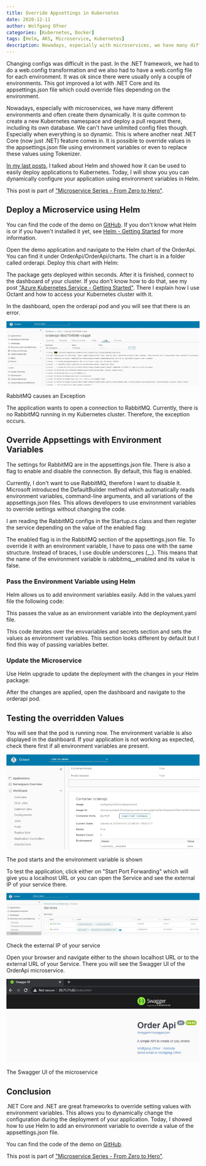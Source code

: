 ```yaml
---
title: Override Appsettings in Kubernetes
date: 2020-12-11
author: Wolfgang Ofner
categories: [Kubernetes, Docker]
tags: [Helm, AKS, Microservice, Kubernetes]
description: Nowadays, especially with microservices, we have many different environments and often create them dynamically though. Today, I will show you you can dynamically override appsettings using Helm.
---
```


Changing configs was difficult in the past. In the .NET framework, we had to do a web.config transformation and we also had to have a web.config file for each environment. It was ok since there were usually only a couple of environments. This got improved a lot with .NET Core and its appsettings.json file which could override files depending on the environment. 

Nowadays, especially with microservices, we have many different environments and often create them dynamically. It is quite common to create a new Kubernetes namespace and deploy a pull request there, including its own database. We can't have unlimited config files though. Especially when everything is so dynamic. This is where another neat .NET Core (now just .NET) feature comes in. It is possible to override values in the appsettings.json file using environment variables or even to replace these values using Tokenizer.

[In my last posts](/deploy-kubernetes-using-helm), I talked about Helm and showed how it can be used to easily deploy applications to Kubernetes. Today, I will show you you can dynamically configure your application using environment variables in Helm.

This post is part of ["Microservice Series - From Zero to Hero"](/microservice-series-from-zero-to-hero).

## Deploy a Microservice using Helm
You can find the code of the demo on <a href="https://github.com/WolfgangOfner/MicroserviceDemo" target="_blank" rel="noopener noreferrer">GitHub</a>. If you don't know what Helm is or if you haven't installed it yet, see [Helm - Getting Started](/helm-getting-started) for more information.

Open the demo application and navigate to the Helm chart of the OrderApi. You can find it under OrderApi/OrderApi/charts. The chart is in a folder called orderapi. Deploy this chart with Helm:

<script src="https://gist.github.com/WolfgangOfner/70f9102d45721e96b59298e38f9ba860.js"></script>

The package gets deployed within seconds. After it is finished, connect to the dashboard of your cluster. If you don't know how to do that, see my post ["Azure Kubernetes Service - Getting Started"](/azure-kubernetes-service-getting-started). There I explain how I use Octant and how to access your Kubernetes cluster with it.

In the dashboard, open the orderapi pod and you will see that there is an error.

<div class="col-12 col-sm-10 aligncenter">
  <a href="/assets/img/posts/2020/12/RabbitMq-causes-an-Exception.jpg"><img loading="lazy" src="/assets/img/posts/2020/12/RabbitMq-causes-an-Exception.jpg" alt="RabbitMQ causes an Exception" /></a>
  
  <p>
   RabbitMQ causes an Exception
  </p>
</div>

The application wants to open a connection to RabbitMQ. Currently, there is no RabbitMQ running in my Kubernetes cluster. Therefore, the exception occurs. 

## Override Appsettings with Environment Variables
The settings for RabbitMQ are in the appsettings.json file. There is also a flag to enable and disable the connection. By default, this flag is enabled.

<script src="https://gist.github.com/WolfgangOfner/4eb27dfc961f6f495e231cc73672d6ef.js"></script>

Currently, I don't want to use RabbitMQ, therefore I want to disable it. Microsoft introduced the DefaultBuilder method which automatically reads environment variables, command-line arguments, and all variations of the appsettings.json files. This allows developers to use environment variables to override settings without changing the code.

I am reading the RabbitMQ configs in the Startup.cs class and then register the service depending on the value of the enabled flag:

<script src="https://gist.github.com/WolfgangOfner/57c8634c35d3c44969c601b7dbff6edf.js"></script>

The enabled flag is in the RabbitMQ section of the appsettings.json file. To override it with an environment variable, I have to pass one with the same structure. Instead of braces, I use double underscores (__). This means that the name of the environment variable is rabbitmq__enabled and its value is false.

### Pass the Environment Variable using Helm
Helm allows us to add environment variables easily. Add in the values.yaml file the following code:

<script src="https://gist.github.com/WolfgangOfner/ea099ab9a29e58dbc6c8e96673a3d610.js"></script>

This passes the value as an environment variable into the deployment.yaml file. 

<script src="https://gist.github.com/WolfgangOfner/ae024adfa8325edd239ea0dd5f49d042.js"></script>

This code iterates over the envvariables and secrets section and sets the values as environment variables. This section looks different by default but I find this way of passing variables better.

### Update the Microservice
Use Helm upgrade to update the deployment with the changes in your Helm package:

<script src="https://gist.github.com/WolfgangOfner/4c879caa731f4165a9bd41e30859333e.js"></script>

After the changes are applied, open the dashboard and navigate to the orderapi pod.

## Testing the overridden Values
You will see that the pod is running now. The environment variable is also displayed in the dashboard. If your application is not working as expected, check there first if all environment variables are present. 

<div class="col-12 col-sm-10 aligncenter">
  <a href="/assets/img/posts/2020/12/The-pod-starts-and-the-environment-variable-is-shown.jpg"><img loading="lazy" src="/assets/img/posts/2020/12/The-pod-starts-and-the-environment-variable-is-shown.jpg" alt="The pod starts and the environment variable is shown" /></a>
  
  <p>
   The pod starts and the environment variable is shown
  </p>
</div>

To test the application, click either on "Start Port Forwarding" which will give you a localhost URL or you can open the Service and see the external IP of your service there.

<div class="col-12 col-sm-10 aligncenter">
  <a href="/assets/img/posts/2020/12/Check-the-external-IP-of-your-service.jpg"><img loading="lazy" src="/assets/img/posts/2020/12/Check-the-external-IP-of-your-service.jpg" alt="Check the external IP of your service" /></a>
  
  <p>
   Check the external IP of your service
  </p>
</div>

Open your browser and navigate either to the shown localhost URL or to the external URL of your Service. There you will see the Swagger UI of the OrderApi microservice.

<div class="col-12 col-sm-10 aligncenter">
  <a href="/assets/img/posts/2020/12/The-Swagger-UI-of-the-microservice.jpg"><img loading="lazy" src="/assets/img/posts/2020/12/The-Swagger-UI-of-the-microservice.jpg" alt="The Swagger UI of the microservice" /></a>
  
  <p>
   The Swagger UI of the microservice
  </p>
</div>

## Conclusion

.NET Core and .NET are great frameworks to override setting values with environment variables. This allows you to dynamically change the configuration during the deployment of your application. Today, I showed how to use Helm to add an environment variable to override a value of the appsettings.json file.

You can find the code of the demo on <a href="https://github.com/WolfgangOfner/MicroserviceDemo" target="_blank" rel="noopener noreferrer">GitHub</a>.

This post is part of ["Microservice Series - From Zero to Hero"](/microservice-series-from-zero-to-hero).
